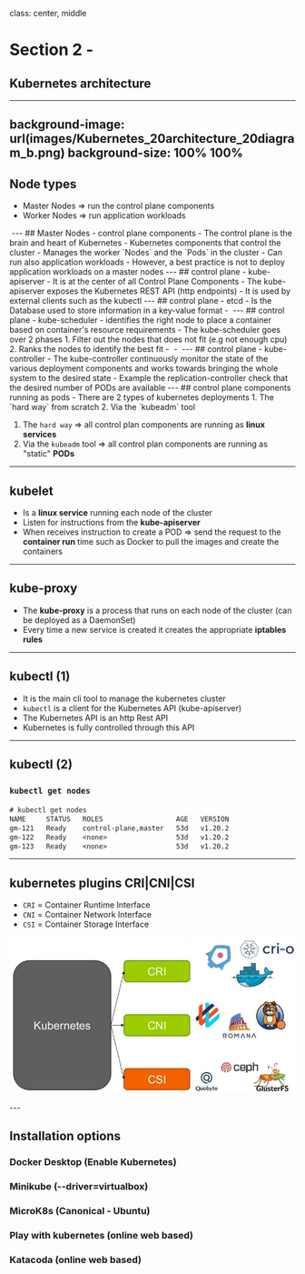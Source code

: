 class: center, middle
# Section 2 - 
## Kubernetes architecture
---
background-image: url(images/Kubernetes_20architecture_20diagram_b.png)
background-size: 100% 100%
---
## Node types 
 - Master Nodes => run the control plane components
 - Worker Nodes => run application workloads
 <img one master and multiple workers nodes>
---
## Master Nodes - control plane components
 - The control plane is the brain and heart of Kubernetes
 - Kubernetes components that control the cluster
 - Manages the worker `Nodes` and the `Pods` in the cluster
 - Can run also application workloads
 - However, a best practice is not to deploy application workloads on a master nodes
---
## control plane - kube-apiserver
 - It is at the center of all Control Plane Components
 - The kube-apiserver exposes the Kubernetes REST API (http endpoints)
 - It is used by external clients such as the kubectl
---
## control plane - etcd
 - Is the Database used to store information in a key-value format
 - <img DB>
---
## control plane - kube-scheduler
 - identifies the right node to place a container based on container's resource requirements 
 - The kube-scheduler goes over 2 phases
   1. Filter out the nodes that does not fit (e.g not enough cpu)
   2. Ranks the nodes to identify the best fit
 - <img nodes with CPU slots - filter>
 - <img nodes with CPU slots - ranks>
---
## control plane - kube-controller
 - The kube-controller continuously monitor the state of the various deployment components and works towards bringing the whole system  to the desired state
 - Example the replication-controller check that the desired number of PODs are available
---
## control plane components running as pods
 - There are 2 types of kubernetes deployments 
   1. The `hard way` from scratch 
   2. Via the `kubeadm` tool
  
 1. The `hard way` => all control plan components are running as **linux services** 
 2. Via the `kubeadm` tool => all control plan components are running as "static" **PODs** 
---
## kubelet
 - Is a **linux service** running each node of the cluster
 - Listen for instructions from the **kube-apiserver**
 - When receives instruction to create a POD => send the request to the **container run** time such as Docker to pull the images and create the containers 
---
## kube-proxy
 - The **kube-proxy** is a process that runs on each node of the cluster (can be deployed as a DaemonSet)
 - Every time a new service is created it creates the appropriate **iptables rules**
---
## kubectl (1)
 - It is the main cli tool to manage the kubernetes cluster
 - `kubectl` is a client for the Kubernetes API (kube-apiserver)
 - The Kubernetes API is an http Rest API
 - Kubernetes is fully controlled through this API

---
## kubectl (2)
### `kubectl get nodes`
```console
# kubectl get nodes
NAME     STATUS   ROLES                  AGE   VERSION
gm-121   Ready    control-plane,master   53d   v1.20.2
gm-122   Ready    <none>                 53d   v1.20.2
gm-123   Ready    <none>                 53d   v1.20.2
```
---
## kubernetes plugins CRI|CNI|CSI 
 - `CRI` = Container Runtime Interface
 - `CNI` = Container Network Interface
 - `CSI` = Container Storage Interface  

<p style="text-align: center;">
<img src="images/K_S1_k8s_CRI_CNI_CSI_b.jpg" alt="img_width_80">
</p>
---

## Installation options
 ### Docker Desktop (Enable Kubernetes)
 ### Minikube (--driver=virtualbox)
 ### MicroK8s (Canonical - Ubuntu)
 ### Play with kubernetes (online web based)
 ### Katacoda (online web based)




